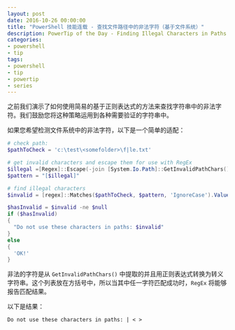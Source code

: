 ```yaml
---
layout: post
date: 2016-10-26 00:00:00
title: "PowerShell 技能连载 - 查找文件路径中的非法字符（基于文件系统）"
description: PowerTip of the Day - Finding Illegal Characters in Paths (File System)
categories:
- powershell
- tip
tags:
- powershell
- tip
- powertip
- series
---
```

之前我们演示了如何使用简易的基于正则表达式的方法来查找字符串中的非法字符。我们鼓励您将这种策略运用到各种需要验证的字符串中。

如果您希望检测文件系统中的非法字符，以下是一个简单的适配：

```powershell
# check path:
$pathToCheck = 'c:\test\<somefolder>\f|le.txt'

# get invalid characters and escape them for use with RegEx
$illegal =[Regex]::Escape(-join [System.Io.Path]::GetInvalidPathChars())
$pattern = "[$illegal]"

# find illegal characters
$invalid = [regex]::Matches($pathToCheck, $pattern, 'IgnoreCase').Value | Sort-Object -Unique 

$hasInvalid = $invalid -ne $null
if ($hasInvalid)
{
  "Do not use these characters in paths: $invalid"
}
else
{
  'OK!'
}
```

非法的字符是从 `GetInvalidPathChars()` 中提取的并且用正则表达式转换为转义字符串。这个列表放在方括号中，所以当其中任一字符匹配成功时，`RegEx` 将能够报告匹配结果。

以下是结果：

    Do not use these characters in paths: | < >


<!--本文国际来源：[Finding Illegal Characters in Paths (File System)](http://community.idera.com/powershell/powertips/b/tips/posts/finding-illegal-characters-in-paths-file-system-directory)-->
